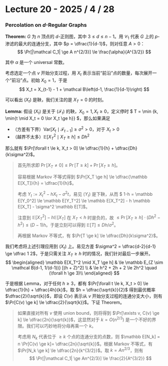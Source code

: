 # Lecture 20 - 2025 / 4 / 28

### Percolation on $d$-Regular Graphs

**Theorem:** $G$ 为 $n$ 顶点的 $d$-正则图，其中 $3 \le d \le n-1$。用 $\mathcal C_1$ 代表 $G$ 上的 $p$-渗滤的最大的连通分支，其中 $p = \dfrac{1}{d-1}$，则对任意 $A > 0$：
$$
\Pr[|\mathcal C_1| \ge A n^{2/3}] \le \frac{\alpha}{A^{3/2}}
$$

其中 $\alpha$ 是一个 universal 常数。

考虑选定一个点 $v$ 开始分支过程，用 $X_t$ 表示当前“前沿”点的数量，每次展开一个“前沿”点。初始 $X_0 = 1$，于是
$$ X_t = X_{t-1} - 1 + \mathcal B\left(d-1, \frac{1}{d-1}\right) $$

可以看出 $(X_t)$ 是鞅，我们关注的是 $X_T = 0$ 的时刻。

**Lemma:** 假设 $(X_t)$ 是关于 $(\mathcal F_t)$ 的鞅，$X_0 = 1, X_t \ge 0$，定义停时 $ T = \min \{k, \min\{t \mid X_t = 0 \lor X_t \ge h\}\} $，那么如果满足

* （方差有下界）$\text{Var}[X_t \mid \mathcal F_{t-1}] \ge \sigma^2 > 0$，对于 $X_t > 0$
* （越界不太多）$\mathbb E[X_T^2 \mid X_T \ge h] \le Dh^2$ 

那么就有 $\Pr[\forall t \le k, X_t > 0] \le \dfrac{1}{h} + \dfrac{Dh}{k\sigma^2}$。

> 首先所求即 $\Pr[X_T \ne 0] \le \Pr[T \ge k] + \Pr[X_T \ge h]$。
>
> 容易根据 Markov 不等式得到 $\Pr[X_T \ge h] \le \dfrac{\mathbb E[X_T]}{h} = \dfrac{1}{h}$。
>
> 考虑 $Y_t := X_t^2 - h X_t - \sigma^2 t$，易见 $(Y_t)$ 是下鞅，从而 $ 1-h = \mathbb E[Y_0^2] \le \mathbb E[Y_T^2] \le \mathbb E[X_T^2] - h \mathbb E[X_T] - \sigma^2 \mathbb E[T]$。
>
> 注意到 $\mathbb E[X_T^2] - h \mathbb E[X_T]$ 在 $X_T < h$ 时是负的，故 $\le \Pr[X_T \ge h] \cdot (Dh^2 - h^2) \le (D-1)h$。于是立刻可以得到 $\mathbb E[T] \le Dh / \sigma^2$。
>
> 再根据 Markov 不等式，有 $\Pr[T \ge k] \le \dfrac{Dh}{k\sigma^2}$。


我们考虑将上述引理应用到 $(X_t)$ 上。易见方差 $\sigma^2 = \dfrac{d-2}{d-1} \ge \dfrac 1 2$，于是只需关注 $X_T \ge h$ 时的情况，我们针对最后一步展开。
$$ 
\begin{aligned}
\mathbb E[X_T^2 \mid X_T \ge h] & \le \mathbb E_{Z \sim \mathcal B(d-1, 1/(d-1))} [(h + Z)^2] \\
& \le h^2 + 2h + 2  \le 2h^2 \quad  (\forall h \ge 3)\\
\end{aligned}
$$

于是根据 Lemma，对于任何 $h \ge 3$，都有 $\Pr[\forall t \le k, X_t > 0] \le \dfrac{1}{h} + \dfrac{4h}{k}$，取 $h = \dfrac{\sqrt{k}}{2}$ 得到最优概率 $\dfrac{2}{\sqrt{k}}$，即设 $C(v)$ 表示从 $v$ 开始分支过程的连通分支大小，则有 $\Pr[C(v) \ge k] \le \dfrac{2}{\sqrt{k}}$。下证 Theorem。

> 如果直接对所有 $v$ 使用 union bound，则将得到 $\Pr[\exists v, C(v) \ge k] \le \dfrac{2n}{\sqrt{k}}$，这显然对于 $k = O(n^{2/3})$ 是一个不好的界限。我们可以巧妙地将分母再乘一个 $k$。
>
> 考虑用 $N_k$ 代表位于 $\ge k$ 个点的连通分支的点数，则 $\mathbb E[N_k] = n \Pr[C(v) \ge k]= \dfrac{2n}{\sqrt{k}}$。根据 Markov 不等式，有 $\Pr[N_k \ge k] \le \dfrac{2n}{k^{3/2}}$。取 $k = A n^{2/3}$，则有
$$ \Pr[|\mathcal C_1| \ge An^{2/3}] \le \frac{2}{A^{3/2}} $$

